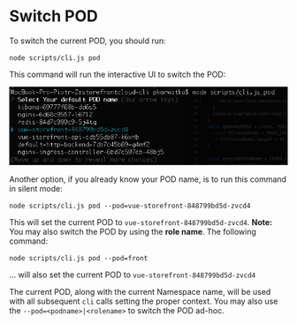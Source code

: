 # Switch POD

To switch the current POD, you should run:

```
node scripts/cli.js pod
```

This command will run the interactive UI to switch the POD:

<img src="/doc/switch-pod.png" />

Another option, if you already know your POD name, is to run this command in silent mode:

```
node scripts/cli.js pod --pod=vue-storefront-848799bd5d-zvcd4  
```

This will set the current POD to `vue-storefront-848799bd5d-zvcd4`.
**Note:** You may also switch the POD by using the **role name**. The following command:

```
node scripts/cli.js pod --pod=front  
```

... will also set the current POD to `vue-storefront-848799bd5d-zvcd4`

The current POD, along with the current Namespace name, will be used with all subsequent `cli` calls setting the proper context. You may also use the `--pod=<podname>|<rolename>` to switch the POD ad-hoc.
